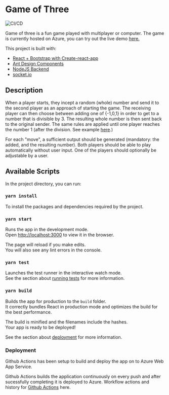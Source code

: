 
# Game of Three

![CI/CD](https://github.com/mehul9595/game-of-three-client/workflows/CI/CD%20game-of-three/badge.svg)

Game of three is a fun game played with multiplayer or computer. The game is currently hosted on Azure, you can try out the live demo [here.](https://game-of-three.azurewebsites.net)


This project is built with:

- [React + Bootstrap with Create-react-app](https://github.com/facebook/create-react-app)
- [Ant Design Components](https://ant.design/)
- [NodeJS Backend](https://github.com/mehul9595/game-of-three-server)
- [socket.io](https://socket.io/)

## Description

When a player starts, they incept a random (whole) number and send it to the second player as an
approach of starting the game. The receiving player can then choose between adding one of {-1,0,1} in
order to get to a number that is divisible by 3. The resulting whole number is then sent back to the original
sender.
The same rules are applied until one player reaches the number 1 (after the division. See example
[here](https://invis.io/JHN2247E9MK).)

For each "move", a sufficient output should be generated (mandatory: the added, and the resulting
number).
Both players should be able to play automatically without user input. One of the players should optionally
be adjustable by a user.

## Available Scripts

In the project directory, you can run:

### `yarn install`

To install the packages and dependencies required by the project.

### `yarn start`

Runs the app in the development mode.\
Open [http://localhost:3000](http://localhost:3000) to view it in the browser.

The page will reload if you make edits.\
You will also see any lint errors in the console.

### `yarn test`

Launches the test runner in the interactive watch mode.\
See the section about [running tests](https://facebook.github.io/create-react-app/docs/running-tests) for more information.

### `yarn build`

Builds the app for production to the `build` folder.\
It correctly bundles React in production mode and optimizes the build for the best performance.

The build is minified and the filenames include the hashes.\
Your app is ready to be deployed!

See the section about [deployment](https://facebook.github.io/create-react-app/docs/deployment) for more information.

### Deployment

Github Actions has been setup to build and deploy the app on to Azure Web App Service.

Github Actions builds the application continuously on every push and after sucessfully completing it is deployed to Azure. Workflow actions and history for [Github Actions](https://github.com/mehul9595/game-of-three-client/actions) here.

